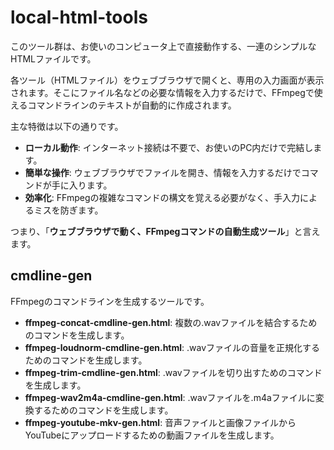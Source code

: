 # local-html-tools

このツール群は、お使いのコンピュータ上で直接動作する、一連のシンプルなHTMLファイルです。

各ツール（HTMLファイル）をウェブブラウザで開くと、専用の入力画面が表示されます。そこにファイル名などの必要な情報を入力するだけで、FFmpegで使えるコマンドラインのテキストが自動的に作成されます。

主な特徴は以下の通りです。

*   **ローカル動作**: インターネット接続は不要で、お使いのPC内だけで完結します。
*   **簡単な操作**: ウェブブラウザでファイルを開き、情報を入力するだけでコマンドが手に入ります。
*   **効率化**: FFmpegの複雑なコマンドの構文を覚える必要がなく、手入力によるミスを防ぎます。

つまり、「**ウェブブラウザで動く、FFmpegコマンドの自動生成ツール**」と言えます。

## cmdline-gen

FFmpegのコマンドラインを生成するツールです。

- **ffmpeg-concat-cmdline-gen.html**: 複数の.wavファイルを結合するためのコマンドを生成します。
- **ffmpeg-loudnorm-cmdline-gen.html**: .wavファイルの音量を正規化するためのコマンドを生成します。
- **ffmpeg-trim-cmdline-gen.html**: .wavファイルを切り出すためのコマンドを生成します。
- **ffmpeg-wav2m4a-cmdline-gen.html**: .wavファイルを.m4aファイルに変換するためのコマンドを生成します。
- **ffmpeg-youtube-mkv-gen.html**: 音声ファイルと画像ファイルからYouTubeにアップロードするための動画ファイルを生成します。
